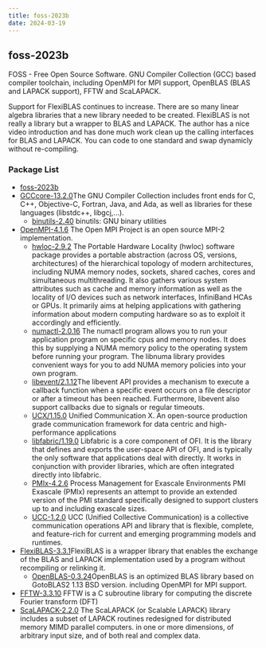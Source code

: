 ```yaml
---
title: foss-2023b
date: 2024-03-19
---
```


## foss-2023b
 FOSS - Free Open Source Software. GNU Compiler Collection (GCC) based compiler toolchain, including
 OpenMPI for MPI support, OpenBLAS (BLAS and LAPACK support), FFTW and ScaLAPACK.

 Support for FlexiBLAS continues to increase. There are so many linear algebra libraries that a new library needed to
be created. FlexiBLAS is not really a library but a wrapper to BLAS and LAPACK. The author has a nice video introduction and has done much work clean up the calling interfaces for BLAS and LAPACK. You can code to one standard and swap dynamicly without re-compiling.

### Package List
 * [foss-2023b](https://raw.githubusercontent.com/easybuilders/easybuild-easyconfigs/main/easybuild/easyconfigs/f/foss/foss-2023b.eb)
 * [GCCcore-13.2.0](https://gcc.gnu.org/)The GNU Compiler Collection includes front ends for
 C, C++, Objective-C, Fortran, Java, and Ada, as well as libraries for these languages (libstdc++, libgcj,...).
   * [binutils-2.40](http://directory.fsf.org/project/binutils/) binutils: GNU binary utilities
 * [OpenMPI-4.1.6](http://www.open-mpi.org/) The Open MPI Project is an open source MPI-2 implementation.
   * [hwloc-2.9.2](http://www.open-mpi.org/projects/hwloc/) The Portable Hardware Locality (hwloc) software package
      provides a portable abstraction (across OS, versions, architectures) of the hierarchical topology of 
      modern architectures, including
      NUMA memory nodes, sockets, shared caches, cores and simultaneous multithreading. It also gathers various
      system attributes such as cache and memory information as well as the locality of I/O devices such as
      network interfaces, InfiniBand HCAs or GPUs. It primarily aims at helping applications with gathering
      information about modern computing hardware so as to exploit it accordingly and efficiently.
   * [numactl-2.0.16](http://oss.sgi.com/projects/libnuma/) The numactl program allows you to run your
         application program on specific cpus and memory nodes. It does this by supplying a NUMA memory policy
         to the operating system before running your program. The libnuma library provides convenient ways for
         you to add NUMA memory policies into your own program.
   * [libevent/2.1.12](https://libevent.org)The libevent API provides a mechanism to execute a callback function when
      a specific event occurs on a file descriptor or after a timeout has been
      reached.  Furthermore, libevent also support callbacks due to signals or
      regular timeouts.
   * [UCX/1.15.0](https://www.openucx.org) Unified Communication X.
      An open-source production grade communication framework for data centric
      and high-performance applications
   * [libfabric/1.19.0](https://ofiwg.github.io/libfabric/) Libfabric is a core component of OFI. It is the library
      that defines and exports the user-space API of OFI, and is typically the only software that applications
      deal with directly. It works in conjunction with provider libraries, which are often integrated directly into libfabric.
   * [PMIx-4.2.6](https://pmix.org/) Process Management for Exascale Environments
      PMI Exascale (PMIx) represents an attempt to
      provide an extended version of the PMI standard specifically designed
      to support clusters up to and including exascale sizes.
   * [UCC-1.2.0](https://www.openucx.org/) UCC (Unified Collective Communication) is a collective
      communication operations API and library that is flexible, complete, and 
      feature-rich for current and emerging programming models and runtimes.
 * [FlexiBLAS-3.3.1](https://gitlab.mpi-magdeburg.mpg.de/software/flexiblas-release)FlexiBLAS is a wrapper library that enables the exchange of the BLAS and LAPACK implementation
used by a program without recompiling or relinking it.
   * [OpenBLAS-0.3.24](http://xianyi.github.com/OpenBLAS/)OpenBLAS is an optimized BLAS library based on GotoBLAS2 1.13 BSD version.
 including OpenMPI for MPI support.
 * [FFTW-3.3.10](http://www.fftw.org) FFTW is a C subroutine library for computing the discrete Fourier transform (DFT)
 * [ScaLAPACK-2.2.0](http://www.netlib.org/scalapack/) The ScaLAPACK (or Scalable LAPACK) library includes a subset of LAPACK routines redesigned for distributed memory MIMD parallel computers.
 in one or more dimensions, of arbitrary input size, and of both real and complex data.
